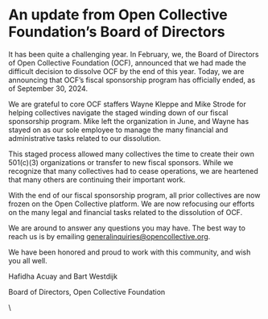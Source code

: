 # An update from Open Collective Foundation’s Board of Directors

It has been quite a challenging year. In February, we, the Board of Directors of Open Collective Foundation (OCF), announced that we had made the difficult decision to dissolve OCF by the end of this year. Today, we are announcing that OCF’s fiscal sponsorship program has officially ended, as of September 30, 2024.&#x20;

We are grateful to core OCF staffers Wayne Kleppe and Mike Strode for helping collectives navigate the staged winding down of our fiscal sponsorship program. Mike left the organization in June, and Wayne has stayed on as our sole employee to manage the many financial and administrative tasks related to our dissolution.&#x20;

This staged process allowed many collectives the time to create their own 501(c)(3) organizations or transfer to new fiscal sponsors. While we recognize that many collectives had to cease operations, we are heartened that many others are continuing their important work.

With the end of our fiscal sponsorship program, all prior collectives are now frozen on the Open Collective platform. We are now refocusing our efforts on the many legal and financial tasks related to the dissolution of OCF.&#x20;

We are around to answer any questions you may have. The best way to reach us is by emailing [generalinquiries@opencollective.org](mailto:generalinquiries@opencollective.org).&#x20;

We have been honored and proud to work with this community, and wish you all well.

Hafidha Acuay and Bart Westdijk

Board of Directors, Open Collective Foundation

\
